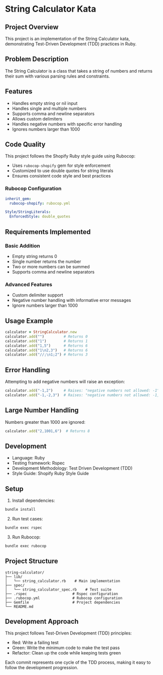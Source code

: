 # String Calculator Kata

## Project Overview
This project is an implementation of the String Calculator kata, demonstrating Test-Driven Development (TDD) practices in Ruby.

## Problem Description
The String Calculator is a class that takes a string of numbers and returns their sum with various parsing rules and constraints.

## Features
- Handles empty string or nil input
- Handles single and multiple numbers
- Supports comma and newline separators
- Allows custom delimiters
- Handles negative numbers with specific error handling
- Ignores numbers larger than 1000

## Code Quality
This project follows the Shopify Ruby style guide using Rubocop:
- Uses `rubocop-shopify` gem for style enforcement
- Customized to use double quotes for string literals
- Ensures consistent code style and best practices

### Rubocop Configuration
```yaml
inherit_gem:
  rubocop-shopify: rubocop.yml

Style/StringLiterals:
  EnforcedStyle: double_quotes
```

## Requirements Implemented

### Basic Addition
- Empty string returns 0
- Single number returns the number
- Two or more numbers can be summed
- Supports comma and newline separators

### Advanced Features
- Custom delimiter support
- Negative number handling with informative error messages
- Ignore numbers larger than 1000

## Usage Example
```ruby
calculator = StringCalculator.new
calculator.add("")         # Returns 0
calculator.add("1")        # Returns 1
calculator.add("1,5")      # Returns 6
calculator.add("1\n2,3")   # Returns 6
calculator.add("//;\n1;2") # Returns 3
```

## Error Handling
Attempting to add negative numbers will raise an exception:
```ruby 
calculator.add("-1,2")     # Raises: "negative numbers not allowed: -1"
calculator.add("-1,-2,3")  # Raises: "negative numbers not allowed: -1, -2"
```

## Large Number Handling
Numbers greater than 1000 are ignored:
```ruby
calculator.add("2,1001,6")  # Returns 8
```

## Development
- Language: Ruby
- Testing framework: Rspec
- Development Methodology: Test Driven Development (TDD)
- Style Guide: Shopify Ruby Style Guide

## Setup
1. Install dependencies: 
```bash
bundle install
```
2. Run test cases:
```bash
bundle exec rspec
```
3. Run Rubocop:
```bash
bundle exec rubocop
```

## Project Structure
```
string-calculator/
├── lib/
│   └── string_calculator.rb    # Main implementation
├── spec/
│   └── string_calculator_spec.rb    # Test suite
├── .rspec                     # Rspec configuration
├── .rubocop.yml               # Rubocop configuration
├── Gemfile                    # Project dependencies
└── README.md
```

## Development Approach
This project follows Test-Driven Development (TDD) principles:
- Red: Write a failing test
- Green: Write the minimum code to make the test pass
- Refactor: Clean up the code while keeping tests green

Each commit represents one cycle of the TDD process, making it easy to follow the development progression.